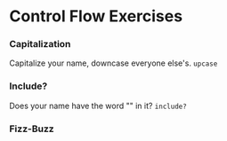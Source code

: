 # Control Flow Exercises

### Capitalization

Capitalize your name, downcase everyone else's. `upcase`

### Include?

Does your name have the word "" in it? `include?`

### Fizz-Buzz
